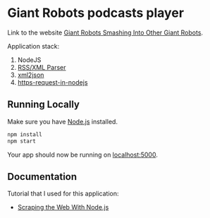#  Giant Robots podcasts player

Link to the website [Giant Robots Smashing Into Other Giant Robots](http://giantrobots.fm/).

Application stack:

1. NodeJS
2. [RSS/XML Parser](https://github.com/danmactough/node-feedparser)
3. [xml2json](https://www.npmjs.com/package/xml2json)
4. [https-request-in-nodejs](http://stackoverflow.com/questions/12851858/https-request-in-nodejs)

## Running Locally

Make sure you have [Node.js](http://nodejs.org/) installed.

```sh
npm install
npm start
```

Your app should now be running on [localhost:5000](http://localhost:5000/).

## Documentation

Tutorial that I used for this application:

- [Scraping the Web With Node.js](https://scotch.io/tutorials/scraping-the-web-with-node-js)